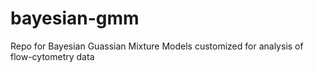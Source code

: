 # bayesian-gmm
Repo for Bayesian Guassian Mixture Models customized for analysis of flow-cytometry data
